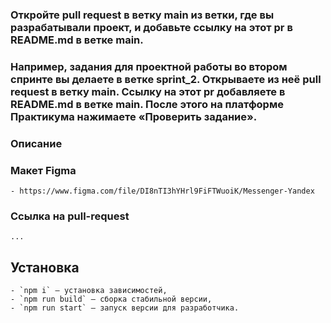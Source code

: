 ### Откройте pull request в ветку main из ветки, где вы разрабатывали проект, и добавьте ссылку на этот pr в README.md в ветке main. 

### Например, задания для проектной работы во втором спринте вы делаете в ветке sprint_2. Открываете из неё pull request в ветку main. Ссылку на этот pr добавляете в README.md в ветке main. После этого на платформе Практикума нажимаете «Проверить задание».
### Описание


### Макет Figma 
    - https://www.figma.com/file/DI8nTI3hYHrl9FiFTWuoiK/Messenger-Yandex

### Ссылка на pull-request
    ...    

## Установка
    - `npm i` — установка зависимостей,
    - `npm run build` — сборка стабильной версии,
    - `npm run start` — запуск версии для разработчика.



